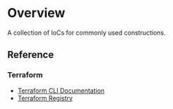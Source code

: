 # Overview

A collection of IoCs for commonly used constructions.

## Reference

### Terraform

- [Terraform CLI Documentation](https://developer.hashicorp.com/terraform/cli)
- [Terraform Registry](https://registry.terraform.io/)
